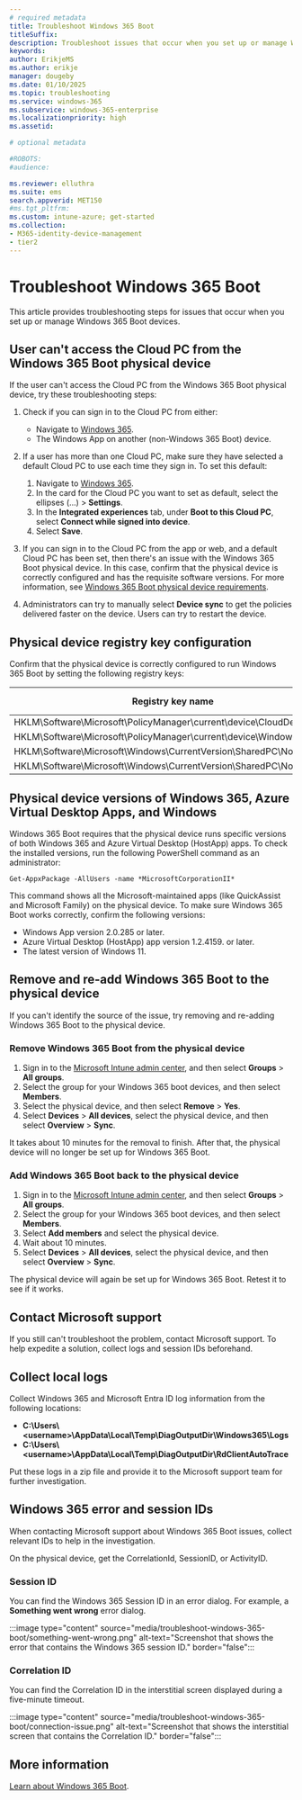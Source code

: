 ```yaml
---
# required metadata
title: Troubleshoot Windows 365 Boot
titleSuffix:
description: Troubleshoot issues that occur when you set up or manage Windows 365 Boot devices.
keywords:
author: ErikjeMS  
ms.author: erikje
manager: dougeby
ms.date: 01/10/2025
ms.topic: troubleshooting
ms.service: windows-365
ms.subservice: windows-365-enterprise
ms.localizationpriority: high
ms.assetid: 

# optional metadata

#ROBOTS:
#audience:

ms.reviewer: elluthra
ms.suite: ems
search.appverid: MET150
#ms.tgt_pltfrm:
ms.custom: intune-azure; get-started
ms.collection:
- M365-identity-device-management
- tier2
---
```


# Troubleshoot Windows 365 Boot

This article provides troubleshooting steps for issues that occur when you set up or manage Windows 365 Boot devices.

## User can't access the Cloud PC from the Windows 365 Boot physical device

If the user can't access the Cloud PC from the Windows 365 Boot physical device, try these troubleshooting steps:

1. Check if you can sign in to the Cloud PC from either:

    - Navigate to [Windows 365](https://windows365.microsoft.com).
    - The Windows App on another (non-Windows 365 Boot) device.

2. If a user has more than one Cloud PC, make sure they have selected a default Cloud PC to use each time they sign in. To set this default:

   1. Navigate to [Windows 365](https://windows365.microsoft.com).
   2. In the card for the Cloud PC you want to set as default, select the ellipses (...) > **Settings**.
   3. In the **Integrated experiences** tab, under **Boot to this Cloud PC**, select **Connect while signed into device**.
   4. Select **Save**.

3. If you can sign in to the Cloud PC from the app or web, and a default Cloud PC has been set, then there's an issue with the Windows 365 Boot physical device. In this case, confirm that the physical device is correctly configured and has the requisite software versions. For more information, see [Windows 365 Boot physical device requirements](/windows-365/enterprise/windows-365-boot-physical-device-requirements).

4. Administrators can try to manually select **Device sync** to get the policies delivered faster on the device. Users can try to restart the device.

## Physical device registry key configuration

Confirm that the physical device is correctly configured to run Windows 365 Boot by setting the following registry keys:

| Registry key name | Registry value name | Registry value |
| --- | --- | --- |
| HKLM\Software\Microsoft\PolicyManager\current\device\CloudDesktop | BootToCloudMode | 1 |
| HKLM\Software\Microsoft\PolicyManager\current\device\WindowsLogon | OverrideShellProgram | 1 |
| HKLM\Software\Microsoft\Windows\CurrentVersion\SharedPC\NodeValues | 18 | 1 |
| HKLM\Software\Microsoft\Windows\CurrentVersion\SharedPC\NodeValues | 01 | 1 |

## Physical device versions of Windows 365, Azure Virtual Desktop Apps, and Windows

Windows 365 Boot requires that the physical device runs specific versions of both Windows 365 and Azure Virtual Desktop (HostApp) apps. To check the installed versions, run the following PowerShell command as an administrator:

```azurepowershell
Get-AppxPackage -AllUsers -name *MicrosoftCorporationII*
```

This command shows all the Microsoft-maintained apps (like QuickAssist and Microsoft Family) on the physical device. To make sure Windows 365 Boot works correctly, confirm the following versions:

- Windows App version 2.0.285 or later.
- Azure Virtual Desktop (HostApp) app version 1.2.4159. or later.
- The latest version of Windows 11.

## Remove and re-add Windows 365 Boot to the physical device

If you can't identify the source of the issue, try removing and re-adding Windows 365 Boot to the physical device.

### Remove Windows 365 Boot from the physical device

1. Sign in to the [Microsoft Intune admin center](https://go.microsoft.com/fwlink/?linkid=2109431), and then select **Groups** > **All groups**.
2. Select the group for your Windows 365 boot devices, and then select **Members**.
3. Select the physical device, and then select **Remove** > **Yes**.
4. Select **Devices** > **All devices**, select the physical device, and then select **Overview** > **Sync**.

It takes about 10 minutes for the removal to finish. After that, the physical device will no longer be set up for Windows 365 Boot.

### Add Windows 365 Boot back to the physical device

1. Sign in to the [Microsoft Intune admin center](https://go.microsoft.com/fwlink/?linkid=2109431), and then select **Groups** > **All groups**.
2. Select the group for your Windows 365 boot devices, and then select **Members**.
3. Select **Add members** and select the physical device.
4. Wait about 10 minutes.
5. Select **Devices** > **All devices**, select the physical device, and then select **Overview** > **Sync**.

The physical device will again be set up for Windows 365 Boot. Retest it to see if it works.

## Contact Microsoft support

If you still can't troubleshoot the problem, contact Microsoft support. To help expedite a solution, collect logs and session IDs beforehand.

## Collect local logs

Collect Windows 365 and Microsoft Entra ID log information from the following locations:

- **C:\Users\\\<username>\AppData\Local\Temp\DiagOutputDir\Windows365\Logs**  
- **C:\Users\\\<username>\AppData\Local\Temp\DiagOutputDir\RdClientAutoTrace**

Put these logs in a zip file and provide it to the Microsoft support team for further investigation.

## Windows 365 error and session IDs

When contacting Microsoft support about Windows 365 Boot issues, collect relevant IDs to help in the investigation.

On the physical device, get the CorrelationId, SessionID, or ActivityID.

### Session ID

You can find the Windows 365 Session ID in an error dialog. For example, a **Something went wrong** error dialog.

:::image type="content" source="media/troubleshoot-windows-365-boot/something-went-wrong.png" alt-text="Screenshot that shows the error that contains the Windows 365 session ID." border="false":::

### Correlation ID

You can find the Correlation ID in the interstitial screen displayed during a five-minute timeout.

:::image type="content" source="media/troubleshoot-windows-365-boot/connection-issue.png" alt-text="Screenshot that shows the interstitial screen that contains the Correlation ID." border="false":::

## More information

[Learn about Windows 365 Boot](/windows-365/enterprise/windows-365-boot-overview).
